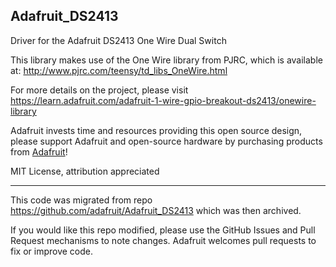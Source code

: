 ## Adafruit_DS2413

Driver for the Adafruit DS2413 One Wire Dual Switch

This library makes use of the One Wire library from PJRC, which is available at: http://www.pjrc.com/teensy/td_libs_OneWire.html

For more details on the project, please visit https://learn.adafruit.com/adafruit-1-wire-gpio-breakout-ds2413/onewire-library

Adafruit invests time and resources providing this open source design, 
please support Adafruit and open-source hardware by purchasing products from [Adafruit](https://www.adafruit.com)!

MIT License, attribution appreciated

----------------------------------
This code was migrated from repo https://github.com/adafruit/Adafruit_DS2413 which was then archived.

If you would like this repo modified, please use the GitHub Issues and Pull Request mechanisms to note changes. Adafruit 
welcomes pull requests to fix or improve code.
